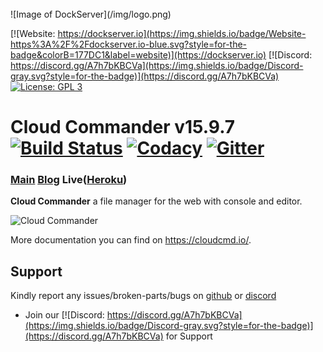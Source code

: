 <br />
![Image of DockServer](/img/logo.png)

[![Website: https://dockserver.io](https://img.shields.io/badge/Website-https%3A%2F%2Fdockserver.io-blue.svg?style=for-the-badge&colorB=177DC1&label=website)](https://dockserver.io)
[![Discord: https://discord.gg/A7h7bKBCVa](https://img.shields.io/badge/Discord-gray.svg?style=for-the-badge)](https://discord.gg/A7h7bKBCVa)
[![License: GPL 3](https://img.shields.io/badge/License-GPL%203-blue.svg?style=for-the-badge&colorB=177DC1&label=license)](LICENSE)

# Cloud Commander v15.9.7 [![Build Status][buildstatusimgurl]][buildstatusurl] [![Codacy][codacyimg]][codacyurl] [![Gitter][gitterimgurl]][gitterurl]

### [Main][mainurl] [Blog][blogurl] Live([Heroku][herokuurl])

[npm_info_img]: https://nodei.co/npm/cloudcmd.png
[mainurl]: http://cloudcmd.io "Main"
[blogurl]: http://blog.cloudcmd.io "Blog"
[herokuurl]: https://cloudcmd.herokuapp.com/ "Heroku"
[buildstatusurl]: https://travis-ci.org/coderaiser/cloudcmd "Build Status"
[buildstatusimgurl]: https://img.shields.io/travis/coderaiser/cloudcmd.svg?style=flat-squere&longCache=true
[buildappveyorurl]: https://ci.appveyor.com/project/coderaiser/cloudcmd
[buildappveyorimgurl]: https://ci.appveyor.com/api/projects/status/tse6sc8dxrqxqehi?svg=true
[codacyurl]: https://www.codacy.com/app/coderaiser/cloudcmd
[codacyimg]: https://api.codacy.com/project/badge/Grade/ddda78be780549ce8754f8d47a8c0e36
[gitterurl]: https://gitter.im/cloudcmd/hello
[gitterimgurl]: https://img.shields.io/gitter/room/coderaiser/cloudcmd.js.svg
[deployurl]: https://heroku.com/deploy?template=https://github.com/coderaiser/cloudcmd "Deploy"
[deployimg]: https://www.herokucdn.com/deploy/button.png

**Cloud Commander** a file manager for the web with console and editor.

![Cloud Commander](https://cloudcmd.io/img/logo/cloudcmd.png "Cloud Commander")

More documentation you can find on https://cloudcmd.io/.

## Support

Kindly report any issues/broken-parts/bugs on [github](https://github.com/dockserver/dockserver/issues) or [discord](https://discord.gg/A7h7bKBCVa)

- Join our [![Discord: https://discord.gg/A7h7bKBCVa](https://img.shields.io/badge/Discord-gray.svg?style=for-the-badge)](https://discord.gg/A7h7bKBCVa) for Support
